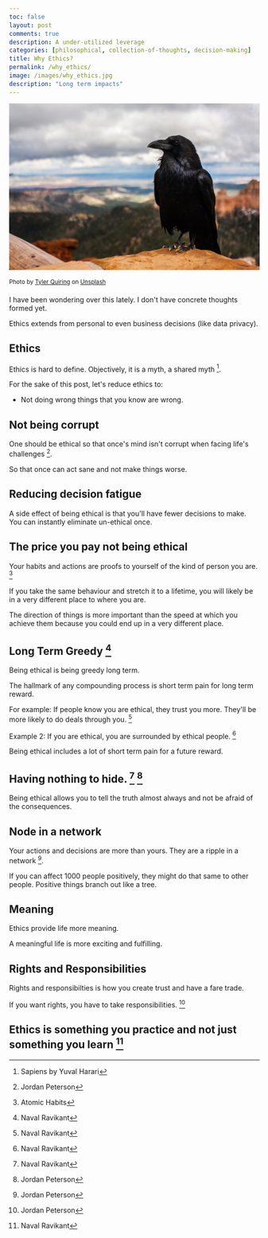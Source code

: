 ```yaml
---
toc: false
layout: post
comments: true
description: A under-utilized leverage
categories: [philosophical, collection-of-thoughts, decision-making]
title: Why Ethics? 
permalink: /why_ethics/
image: /images/why_ethics.jpg
description: "Long term impacts"
---
```

![](/images/why_ethics.jpg)

<sup>Photo by <a href="https://unsplash.com/@tylerdq?utm_source=unsplash&amp;utm_medium=referral&amp;utm_content=creditCopyText">Tyler Quiring</a> on <a href="https://unsplash.com/s/photos/crow?utm_source=unsplash&amp;utm_medium=referral&amp;utm_content=creditCopyText">Unsplash</a></sup>

I have been wondering over this lately. I don't have concrete thoughts formed yet.

Ethics extends from personal to even business decisions (like data privacy).

## Ethics

Ethics is hard to define. Objectively, it is a myth, a shared myth [^4].

For the sake of this post, let's reduce ethics to:
- Not doing wrong things that you know are wrong.
  
## Not being corrupt

One should be ethical so that once's mind isn't corrupt when facing life's challenges [^3].

So that once can act sane and not make things worse.

## Reducing decision fatigue

A side effect of being ethical is that you'll have fewer decisions to make. You can instantly eliminate un-ethical once.

## The price you pay not being ethical

Your habits and actions are proofs to yourself of the kind of person you are. [^1]

If you take the same behaviour and stretch it to a lifetime, you will likely be in a very different place to where you are.

The direction of things is more important than the speed at which you achieve them because you could end up in a very different place. 

## Long Term Greedy [^2]

Being ethical is being greedy long term.

The hallmark of any compounding process is short term pain for long term reward.

For example: If people know you are ethical, they trust you more. They'll be more likely to do deals through you. [^2]

Example 2: If you are ethical, you are surrounded by ethical people. [^2]

Being ethical includes a lot of short term pain for a future reward.

## Having nothing to hide. [^2] [^3]

Being ethical allows you to tell the truth almost always and not be afraid of the consequences. 

## Node in a network

Your actions and decisions are more than yours. They are a ripple in a network [^3].

If you can affect 1000 people positively, they might do that same to other people. Positive things branch out like a tree.

## Meaning
Ethics provide life more meaning.

A meaningful life is more exciting and fulfilling.

## Rights and Responsibilities

Rights and responsibilties is how you create trust and have a fare trade.

If you want rights, you have to take responsibilities. [^3]

## Ethics is something you practice and not just something you learn [^2]

[^1]: Atomic Habits
[^2]: Naval Ravikant
[^3]: Jordan Peterson
[^4]: Sapiens by Yuval Harari